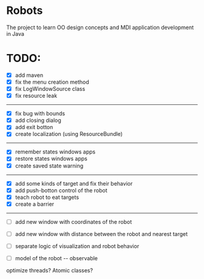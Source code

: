 # Robots
The project to learn OO design concepts and MDI application development in Java

# TODO:
* [X] add maven
* [X] fix the menu creation method
* [X] fix LogWindowSource class
* [X] fix resource leak
___
* [X] fix bug with bounds
* [X] add closing dialog
* [X] add exit botton
* [X] create localization (using ResourceBundle)
___
* [X] remember states windows apps
* [X] restore states windows apps
* [X] create saved state warning
___
* [X] add some kinds of target and fix their behavior
* [X] add push-botton control of the robot
* [X] teach robot to eat targets
* [X] create a barrier
___
* [ ] add new window with coordinates of the robot
* [ ] add new window with distance between the robot and nearest target
* [ ] separate logic of visualization and robot behavior
* [ ] model of the robot -- observable


optimize threads? Atomic classes?

